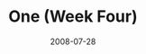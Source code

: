 ---
layout: music 
title: "One (Week Four)"
series: "One"
date: 2008-07-28 
description: "Guest Harvey Carey speaks about grace and learning not to judge."
audio: "http://s3.amazonaws.com/crossroadsaudiomessages/One-4.mp3"
audio-duration: "38:44"
src: "http://www.crossroads.net/players/media/series/one-banner.gif"
---
